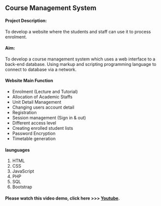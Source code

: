 ## Course Management System

#### Project Description:
To develop a website where the students and staff can use it to process enrolment. 

#### Aim: 
To develop a course management system which uses a web interface to a back-end database. Using markup and scripting programming language to connect to database via a network.  

#### Website Main Function
- Enrolment (Lecture and Tutorial)
- Allocation of Academic Staffs
- Unit Detail Management
- Changing users account detail
- Registration
- Session management (Sign in & out)
- Different access level
- Creating enrolled student lists
- Password Encryption 
- Timetable generation

#### launguages
1. HTML
2. CSS
3. JavaScript
4. PHP
5. SQL
6. Bootstrap 


#### Please watch this video demo, click here  >>> [Youtube](https://www.youtube.com/watch?v=4tdzcISoEv4).






